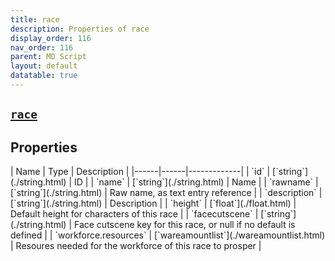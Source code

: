 ```yaml
---
title: race
description: Properties of race
display_order: 116
nav_order: 116
parent: MD Script
layout: default
datatable: true
---
```


##  [`race`](./race.html) 


## Properties

<div class="datatable-begin"></div>
| Name | Type | Description |
|------|------|-------------|
| `id` | [`string`](./string.html) | ID |
| `name` | [`string`](./string.html) | Name |
| `rawname` | [`string`](./string.html) | Raw name, as text entry reference |
| `description` | [`string`](./string.html) | Description |
| `height` | [`float`](./float.html) | Default height for characters of this race |
| `facecutscene` | [`string`](./string.html) | Face cutscene key for this race, or null if no default is defined |
| `workforce.resources` | [`wareamountlist`](./wareamountlist.html) | Resoures needed for the workforce of this race to prosper |
<div class="datatable-end"></div>



